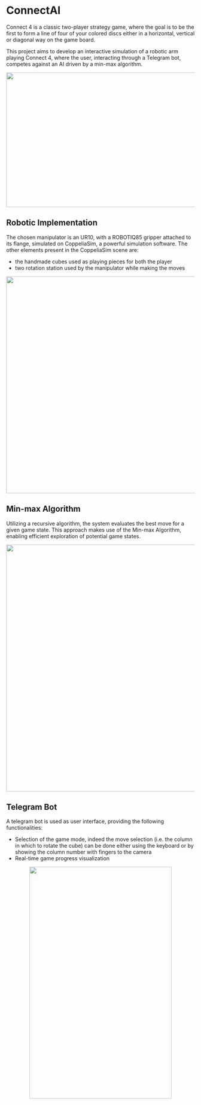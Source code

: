 # ConnectAI
Connect 4 is a classic two-player strategy game, where the goal is to be the first to form a line of four of your colored discs either in a horizontal, vertical or diagonal way on the game board.

This project aims to develop an interactive simulation of a robotic arm playing Connect 4, where the user, interacting through a Telegram bot, competes against an AI driven by a min-max algorithm.

<p align="center">
  <img width="1080" height="360" src="https://github.com/alfredoonori22/ConnectAI/assets/62024453/02058a92-f3bb-40a7-a3d5-44a6b58bb398">
</p>

## Robotic Implementation
The chosen manipulator is an UR10, with a ROBOTIQ85 gripper attached to its flange, simulated on CoppeliaSim, a powerful simulation software.
The other elements present in the CoppeliaSim scene are: 
- the handmade cubes used as playing pieces for both the player
- two rotation station used by the manipulator while making the moves

<p align="center">
  <img width="580" height="580" src="https://github.com/alfredoonori22/ConnectAI/assets/62024453/5cff2cbf-9961-4074-9e2d-0ee3422863c4">
</p>

## Min-max Algorithm
Utilizing a recursive algorithm, the system evaluates the best move for a given game state. This approach makes use of the Min-max Algorithm, enabling efficient exploration of potential game states.  

<p align="center">
  <img width="540" height="660" src="https://github.com/alfredoonori22/ConnectAI/assets/62024453/9934e409-8932-4a11-9101-4ddfed1291c8">
</p>

## Telegram Bot
A telegram bot is used as user interface, providing the following functionalities:
- Selection of the game mode, indeed the move selection (i.e. the column in which to rotate the cube) can be done either using the keyboard or by showing the column number with fingers to the camera
- Real-time game progress visualization

<p align="center">
  <img width="380" height="620" src="https://github.com/alfredoonori22/ConnectAI/assets/62024453/49888eca-f499-4cae-bc18-e5fe4c94a1f1">
</p>
